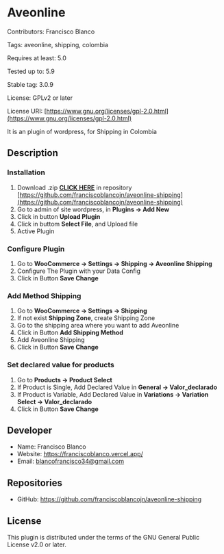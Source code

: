 # Aveonline

Contributors: Francisco Blanco

Tags: aveonline, shipping, colombia

Requires at least: 5.0

Tested up to: 5.9

Stable tag: 3.0.9

License: GPLv2 or later

License URI: [https://www.gnu.org/licenses/gpl-2.0.html](https://www.gnu.org/licenses/gpl-2.0.html)

It is an plugin of wordpress, for Shipping in Colombia

## Description

### Installation

1. Download .zip [__CLICK HERE__](https://github.com/franciscoblancojn/aveonline-shipping/archive/refs/heads/master.zip) in repository [https://github.com/franciscoblancojn/aveonline-shipping](https://github.com/franciscoblancojn/aveonline-shipping)
2. Go to admin of site wordpress, in __Plugins -> Add New__
3. Click in button __Upload Plugin__
4. Click in buttom __Select File__, and Upload file
5. Active Plugin

### Configure Plugin

1. Go to __WooCommerce -> Settings -> Shipping -> Aveonline Shipping__
2. Configure The Plugin with your Data Config
3. Click in Button __Save Change__

### Add Method Shipping

1. Go to __WooCommerce -> Settings -> Shipping__
2. If not exist __Shipping Zone__, create Shipping Zone
3. Go to the shipping area where you want to add Aveonline
4. Click in Button __Add Shipping Method__
5. Add Aveonline Shipping
6. Click in Button __Save Change__

### Set declared value for products

1. Go to __Products -> Product Select__
2. If Product is Single, Add Declared Value in __General -> Valor_declarado__
3. If Product is Variable, Add Declared Value in __Variations -> Variation Select -> Valor_declarado__
4. Click in Button __Save Change__

## Developer

* Name: Francisco Blanco
* Website: https://franciscoblanco.vercel.app/
* Email: blancofrancisco34@gmail.com

## Repositories

* GitHub: https://github.com/franciscoblancojn/aveonline-shipping

## License
This plugin is distributed under the terms of the GNU General Public License v2.0 or later.






